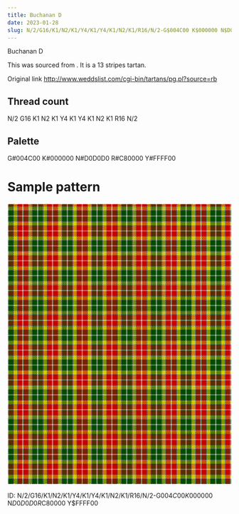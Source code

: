 ```yaml
---
title: Buchanan D
date: 2023-01-28
slug: N/2/G16/K1/N2/K1/Y4/K1/Y4/K1/N2/K1/R16/N/2-G$004C00 K$000000 N$D0D0D0 R$C80000 Y$FFFF00
---
```

Buchanan D

This was sourced from <no value>.  It is a 13 stripes tartan.

Original link http://www.weddslist.com/cgi-bin/tartans/pg.pl?source=rb

## Thread count
N/2 G16 K1 N2 K1 Y4 K1 Y4 K1 N2 K1 R16 N/2

## Palette
G#004C00 K#000000 N#D0D0D0 R#C80000 Y#FFFF00

# Sample pattern

![Tartan detail](tartan.png "N/2 G16 K1 N2 K1 Y4 K1 Y4 K1 N2 K1 R16 N/2 tartan")

ID: N/2/G16/K1/N2/K1/Y4/K1/Y4/K1/N2/K1/R16/N/2-G$004C00 K$000000 N$D0D0D0 R$C80000 Y$FFFF00